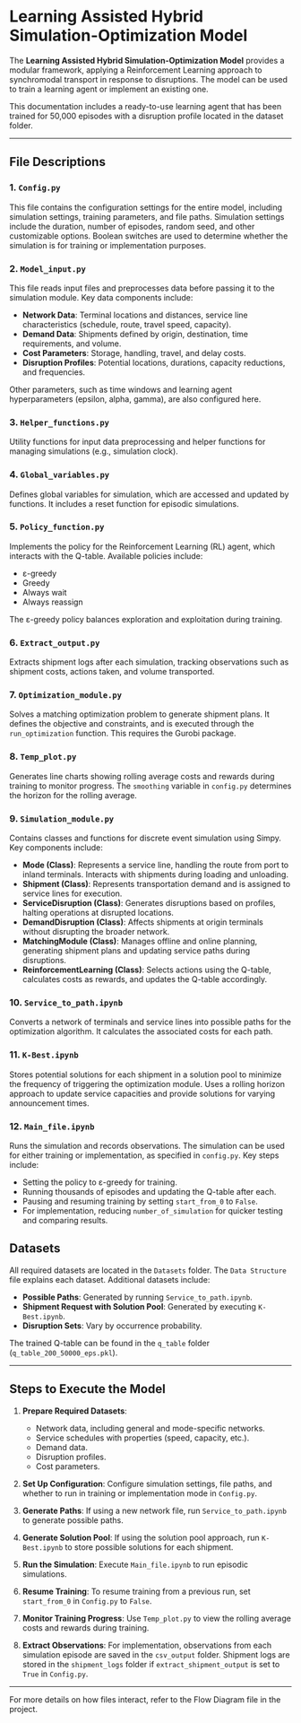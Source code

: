 # Learning Assisted Hybrid Simulation-Optimization Model

The **Learning Assisted Hybrid Simulation-Optimization Model** provides a modular framework, applying a Reinforcement Learning approach to synchromodal transport in response to disruptions. The model can be used to train a learning agent or implement an existing one.

This documentation includes a ready-to-use learning agent that has been trained for 50,000 episodes with a disruption profile located in the dataset folder.

---

## File Descriptions

### 1. `Config.py`
This file contains the configuration settings for the entire model, including simulation settings, training parameters, and file paths. Simulation settings include the duration, number of episodes, random seed, and other customizable options. Boolean switches are used to determine whether the simulation is for training or implementation purposes.

### 2. `Model_input.py`
This file reads input files and preprocesses data before passing it to the simulation module. Key data components include:

- **Network Data**: Terminal locations and distances, service line characteristics (schedule, route, travel speed, capacity).
- **Demand Data**: Shipments defined by origin, destination, time requirements, and volume.
- **Cost Parameters**: Storage, handling, travel, and delay costs.
- **Disruption Profiles**: Potential locations, durations, capacity reductions, and frequencies.

Other parameters, such as time windows and learning agent hyperparameters (epsilon, alpha, gamma), are also configured here.

### 3. `Helper_functions.py`
Utility functions for input data preprocessing and helper functions for managing simulations (e.g., simulation clock).

### 4. `Global_variables.py`
Defines global variables for simulation, which are accessed and updated by functions. It includes a reset function for episodic simulations.

### 5. `Policy_function.py`
Implements the policy for the Reinforcement Learning (RL) agent, which interacts with the Q-table. Available policies include:
- ε-greedy
- Greedy
- Always wait
- Always reassign

The ε-greedy policy balances exploration and exploitation during training.

### 6. `Extract_output.py`
Extracts shipment logs after each simulation, tracking observations such as shipment costs, actions taken, and volume transported.

### 7. `Optimization_module.py`
Solves a matching optimization problem to generate shipment plans. It defines the objective and constraints, and is executed through the `run_optimization` function. This requires the Gurobi package.

### 8. `Temp_plot.py`
Generates line charts showing rolling average costs and rewards during training to monitor progress. The `smoothing` variable in `config.py` determines the horizon for the rolling average.

### 9. `Simulation_module.py`
Contains classes and functions for discrete event simulation using Simpy. Key components include:

- **Mode (Class)**: Represents a service line, handling the route from port to inland terminals. Interacts with shipments during loading and unloading.
- **Shipment (Class)**: Represents transportation demand and is assigned to service lines for execution.
- **ServiceDisruption (Class)**: Generates disruptions based on profiles, halting operations at disrupted locations.
- **DemandDisruption (Class)**: Affects shipments at origin terminals without disrupting the broader network.
- **MatchingModule (Class)**: Manages offline and online planning, generating shipment plans and updating service paths during disruptions.
- **ReinforcementLearning (Class)**: Selects actions using the Q-table, calculates costs as rewards, and updates the Q-table accordingly.

### 10. `Service_to_path.ipynb`
Converts a network of terminals and service lines into possible paths for the optimization algorithm. It calculates the associated costs for each path.

### 11. `K-Best.ipynb`
Stores potential solutions for each shipment in a solution pool to minimize the frequency of triggering the optimization module. Uses a rolling horizon approach to update service capacities and provide solutions for varying announcement times.

### 12. `Main_file.ipynb`
Runs the simulation and records observations. The simulation can be used for either training or implementation, as specified in `config.py`. Key steps include:

- Setting the policy to ε-greedy for training.
- Running thousands of episodes and updating the Q-table after each.
- Pausing and resuming training by setting `start_from_0` to `False`.
- For implementation, reducing `number_of_simulation` for quicker testing and comparing results.

## Datasets

All required datasets are located in the `Datasets` folder. The `Data Structure` file explains each dataset. Additional datasets include:
- **Possible Paths**: Generated by running `Service_to_path.ipynb`.
- **Shipment Request with Solution Pool**: Generated by executing `K-Best.ipynb`.
- **Disruption Sets**: Vary by occurrence probability.

The trained Q-table can be found in the `q_table` folder (`q_table_200_50000_eps.pkl`).

---

## Steps to Execute the Model

1. **Prepare Required Datasets**:
    - Network data, including general and mode-specific networks.
    - Service schedules with properties (speed, capacity, etc.).
    - Demand data.
    - Disruption profiles.
    - Cost parameters.
  
2. **Set Up Configuration**:
    Configure simulation settings, file paths, and whether to run in training or implementation mode in `Config.py`.

3. **Generate Paths**:
    If using a new network file, run `Service_to_path.ipynb` to generate possible paths.

4. **Generate Solution Pool**:
    If using the solution pool approach, run `K-Best.ipynb` to store possible solutions for each shipment.

5. **Run the Simulation**:
    Execute `Main_file.ipynb` to run episodic simulations.

6. **Resume Training**:
    To resume training from a previous run, set `start_from_0` in `Config.py` to `False`.

7. **Monitor Training Progress**:
    Use `Temp_plot.py` to view the rolling average costs and rewards during training.

8. **Extract Observations**:
    For implementation, observations from each simulation episode are saved in the `csv_output` folder. Shipment logs are stored in the `shipment_logs` folder if `extract_shipment_output` is set to `True` in `Config.py`.

---

For more details on how files interact, refer to the Flow Diagram file in the project.

